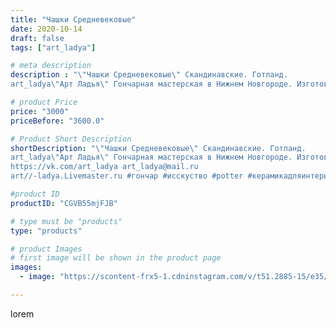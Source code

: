 ```yaml
---
title: "Чашки Средневековые"
date: 2020-10-14
draft: false
tags: ["art_ladya"]

# meta description
description : "\"Чашки Средневековые\" Скандинавские. Готланд. 
art_ladya\"Арт Ладья\" Гончарная мастерская в Нижнем Новгороде. Изготовление керамики и мастер//-классы по обуч"

# product Price
price: "3000"
priceBefore: "3600.0"

# Product Short Description
shortDescription: "\"Чашки Средневековые\" Скандинавские. Готланд. 
art_ladya\"Арт Ладья\" Гончарная мастерская в Нижнем Новгороде. Изготовление керамики и мастер//-классы по обучению. 
https://vk.com/art_ladya art_ladya@mail.ru 
art//-ladya.Livemaster.ru #гончар #исскуство #potter #керамикадляинтерьера #керамикаручнаяработа #гончарнаямастерская #керамиканазаказ #handmade #посудаизглины #керамика #гончарнаяпосуда #средневековаяпосуда #эксклюзивнаякерамика #dishes #decor #ceramicar #mug #claygoods #tankard #earthenware #ceramic #design #кружка #magic #restaurant #ceramicart #магия #pint #clay #авторскаякерамика"

#product ID
productID: "CGVB55mjFJB"

# type must be "products"
type: "products"

# product Images
# first image will be shown in the product page
images:
  - image: "https://scontent-frx5-1.cdninstagram.com/v/t51.2885-15/e35/121218912_339511423789282_3411168987442963416_n.jpg?_nc_ht=scontent-frx5-1.cdninstagram.com&_nc_cat=110&_nc_ohc=oZP9pbjBah8AX9Oy8ZA&edm=APU89FABAAAA&ccb=7-4&oh=f8deaccbc41309c36c7db9c29e00ceff&oe=612AA19E&_nc_sid=86f79a&ig_cache_key=MjQxOTg0ODc1MTY4ODIwODk2MQ%3D%3D.2-ccb7-4"

---
```

lorem
